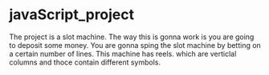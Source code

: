 # javaScript_project
The project is a slot machine. The way this is gonna work is you are going to deposit some money. You are gonna sping the slot machine by betting on a certain number of lines.  This machine has reels. which are verticlal columns and thoce contain different symbols. 
